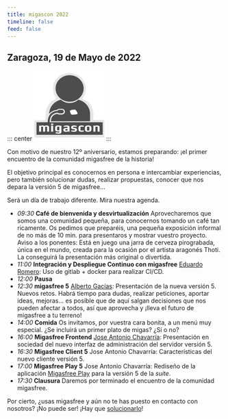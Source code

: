 ```yaml
---
title: migascon 2022
timeline: false
feed: false
---
```


## Zaragoza, 19 de Mayo de 2022

::: center
![migascon](/img/migascon.svg)
:::

Con motivo de nuestro 12º aniversario, estamos preparando: ¡el primer encuentro de la comunidad migasfree de la historia!

<!-- more -->

El objetivo principal es conocernos en persona e intercambiar experiencias, pero también solucionar dudas, realizar propuestas, conocer que nos depara la versión 5 de migasfree…

Será un día de trabajo diferente. Mira nuestra agenda.

- _09:30_ **Café de bienvenida y desvirtualización**
  Aprovecharemos que somos una comunidad pequeña, para conocernos tomando un café tan ricamente. Os pedimos que preparéis, una pequeña exposición informal de no más de 10 min. para presentaros y mostrar vuestro proyecto.
  Aviso a los ponentes: Está en juego una jarra de cerveza pirograbada, única en el mundo, creada para la ocasión por el artista aragonés Thoti. La conseguirá la presentación más original o divertida.
- _11:00_ **Integración y Despliegue Continuo con migasfree**
  [Eduardo Romero](https://twitter.com/eduromo): Uso de gitlab + docker para realizar CI/CD.
- _12:00_ **Pausa**
- _12:30_ **migasfree 5**
  [Alberto Gacías](http://twitter.com/albertogacias): Presentación de la nueva versión 5. Nuevos retos. Habrá tiempo para dudas, realizar peticiones, aportar ideas, mejoras… es posible que de aquí salgan decisiones que nos pueden afectar a todos, así que aprovecha y ¡lleva el futuro de migasfree a tu terreno!
- _14:00_ **Comida**
  Os invitamos, por vuestra cara bonita, a un menú muy especial. ¿Se incluirá un primer plato de migas? ¿Sí o no?
- _16:00_ **Migasfree Frontend**
  [Jose Antonio Chavarría](http://es.linkedin.com/in/jachavar/): Presentación en sociedad del nuevo interfaz de administración del servidor versión 5.
- _16:30_ **Migasfree Client 5**
  Jose Antonio Chavarría: Características del nuevo cliente versión 5.
- _17:00_ **Migasfree Play 5**
  Jose Antonio Chavarría: Rediseño de la aplicación [Migasfree Play](https://github.com/migasfree/migasfree-play) para la versión 5 de la _suite_.
- _17:30_ **Clausura**
  Daremos por terminado el encuentro de la comunidad migasfree.

Por cierto, ¿usas migasfree y aún no te has puesto en contacto con nosotros? ¡No puede ser! ¡Hay que [solucionarlo](/team)!
